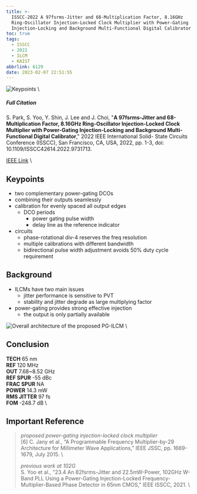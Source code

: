 ```yaml
---
title: >-
  ISSCC-2022 A 97fsrms-Jitter and 68-Multiplication Factor, 8.16GHz
  Ring-Oscillator Injection-Locked Clock Multiplier with Power-Gating
  Injection-Locking and Background Multi-Functional Digital Calibrator
toc: true
tags:
  - ISSCC
  - 2022
  - ILCM
  - KAIST
abbrlink: 6129
date: 2023-02-07 22:51:55
---
```


![Keypoints](https://api2.mubu.com/v3/document_image/18318f18-d225-437a-b6c1-003232b47934-216525.jpg) \

##### Full Citation

S. Park, S. Yoo, Y. Shin, J. Lee and J. Choi, "**A 97fsrms-Jitter and 68-Multiplication Factor, 8.16GHz Ring-Oscillator Injection-Locked Clock Multiplier with Power-Gating Injection-Locking and Background Multi-Functional Digital Calibrator**," 2022 IEEE International Solid- State Circuits Conference (ISSCC), San Francisco, CA, USA, 2022, pp. 1-3, doi: 10.1109/ISSCC42614.2022.9731713.

[IEEE Link](https://ieeexplore.ieee.org/document/9731713) \

## Keypoints

- two complementary power-gating DCOs
- combining their outputs seamlessly
- calibration for evenly spaced all output edges
  - DCO periods
    - power gating pulse width
    - delay line as the reference indicator
- circuits
  - phase-rotational div-4 reserves the freq resolution
  - multiple calibrations with different bandwidth
  - bidirectional pulse width adjustment
    avoids 50% duty cycle requirement

## Background

- ILCMs have two main issues
  - jitter performance is sensitive to PVT
  - stability and jitter degrade as large multiplying factor
- power-gating provides strong effective injection
  - the output is only partially available

![Overall architecture of the proposed PG-ILCM](https://api2.mubu.com/v3/document_image/cd7a6393-235e-4050-ad44-7c35f6a80ec8-216525.jpg) \

## Conclusion

**TECH** 65 nm \
**REF** 120 MHz \
**OUT** 7.68~8.52 GHz \
**REF SPUR** -55 dBc \
**FRAC SPUR** NA \
**POWER** 14.3 mW \
**RMS JITTER** 97 fs \
**FOM** -248.7 dB \

## Important Reference

> *proposed power-gating injection-locked clock multiplier* \
> [6] C. Jany et al., “A Programmable Frequency Multiplier-by-29 Architecture for Millimeter Wave Applications,” IEEE JSSC, pp. 1669-1679, July 2015. \
>
> *previous work at 102G* \
> S. Yoo et al., "23.4 An 82fsrms-Jitter and 22.5mW-Power, 102GHz W-Band PLL Using a Power-Gating Injection-Locked Frequency-Multiplier-Based Phase Detector in 65nm CMOS," IEEE ISSCC, 2021. \

